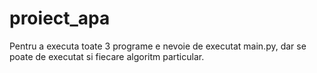 # proiect_apa
Pentru a executa toate 3 programe e nevoie de executat main.py, dar se poate de executat si fiecare algoritm particular.
